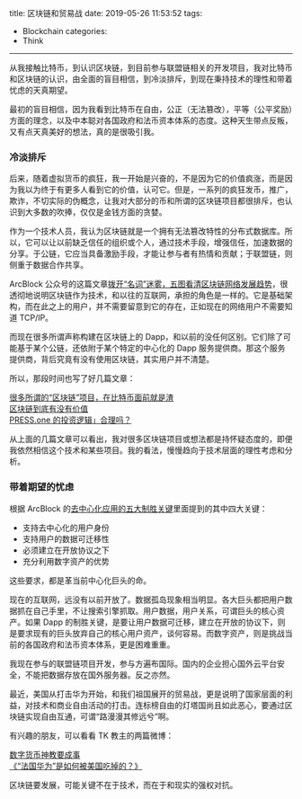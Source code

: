 title: 区块链和贸易战
date: 2019-05-26 11:53:52
tags:
  - Blockchain
categories:
  - Think
---

从我接触比特币，到认识区块链，到目前参与联盟链相关的开发项目，我对比特币和区块链的认识，由全面的盲目相信，到冷淡排斥，到现在秉持技术的理性和带着忧虑的天真期望。

最初的盲目相信，因为我看到比特币在自由，公正（无法篡改），平等（公平奖励）方面的理念，以及中本聪对各国政府和法币资本体系的态度。这种天生带点反叛，又有点天真美好的想法，真的是很吸引我。


### 冷淡排斥

[拨开“名词”迷雾，五图看清区块链网络发展趋势]: https://mp.weixin.qq.com/s/aEy8MpIQB8jd7OO35tvkvQ

后来，随着虚拟货币的疯狂，我一开始是兴奋的，不是因为它的价值疯涨，而是因为我以为终于有更多人看到它的价值，认可它。但是，一系列的疯狂发币，推广，欺诈，不切实际的伪概念，让我对大部分的币和所谓的区块链项目都很排斥，也认识到大多数的吹捧，仅仅是金钱方面的贪婪。

作为一个技术人员，我认为区块链就是一个拥有无法篡改特性的分布式数据库。所以，它可以让以前缺乏信任的组织或个人，通过技术手段，增强信任，加速数据的分享。于公链，它应当具备激励手段，才能让参与者有热情和贡献；于联盟链，则侧重于数据合作共享。

ArcBlock 公众号的这篇文章[拨开“名词”迷雾，五图看清区块链网络发展趋势][]，很透彻地说明区块链作为技术，和以往的互联网，承担的角色是一样的。它是基础架构，而在此之上的用户，并不需要留意到它的存在，正如现在的网络用户不需要知道 TCP/IP。

而现在很多所谓声称构建在区块链上的 Dapp，和以前的没任何区别。它们除了可能基于某个公链，还依附于某个特定的中心化的 Dapp 服务提供商。那这个服务提供商，背后究竟有没有使用区块链，其实用户并不清楚。

所以，那段时间也写了好几篇文章：

[很多所谓的“区块链”项目，在比特币面前就是渣]: http://www.thinkingincrowd.me/2018/03/30/many-blockchain-products-are-trash-compared-to-bitcoin/  
[区块链到底有没有价值]: http://www.thinkingincrowd.me/2018/05/08/is-blockchain-valuable/  
[PRESS.one 的投资逻辑」合理吗？]: http://www.thinkingincrowd.me/2018/05/23/is-press-one-investment-logic-reasonable/

[很多所谓的“区块链”项目，在比特币面前就是渣][]  
[区块链到底有没有价值][]  
[PRESS.one 的投资逻辑」合理吗？][]  

从上面的几篇文章可以看出，我对很多区块链项目或想法都是持怀疑态度的，即便我依然相信这个技术和某些项目。我的看法，慢慢趋向于技术层面的理性考虑和分析。


### 带着期望的忧虑

[去中心化应用的五大制胜关键]: https://mp.weixin.qq.com/s/3LgWjI7DanziUWsl_g4aEQ

根据 ArcBlock 的[去中心化应用的五大制胜关键][]里面提到的其中四大关键：  

* 支持去中心化的用户身份
* 支持用户的数据可迁移性
* 必须建立在开放协议之下
* 充分利用数字资产的优势

这些要求，都是革当前中心化巨头的命。

现在的互联网，远没有以前开放了。数据孤岛现象相当明显。各大巨头都把用户数据抓在自己手里，不让搜索引擎抓取。用户数据，用户关系，可谓巨头的核心资产。如果 Dapp 的制胜关键，是要让用户数据可迁移，建立在开放的协议下，则是要求现有的巨头放弃自己的核心用户资产，谈何容易。而数字资产，则是挑战当前的各国政府和法币资本体系，更是困难重重。

我现在参与的联盟链项目开发，参与方遍布国际。国内的企业担心国外云平台安全，不能把数据存放在国外服务器。反之亦然。

最近，美国从打击华为开始，和我们祖国展开的贸易战，更是说明了国家层面的利益，对技术和商业自由活动的打击。连标榜自由的灯塔国尚且如此恶心，要通过区块链实现自由互通，可谓“路漫漫其修远兮”啊。

有兴趣的朋友，可以看看 TK 教主的两篇微博：

[数字货币神教要成事](https://weibo.com/1401527553/Hu9Dk7lKd)  
[《“法国华为”是如何被美国吃掉的？》](https://weibo.com/1401527553/HvEHlFRzo)  


区块链要发展，可能关键不在于技术，而在于和现实的强权对抗。
